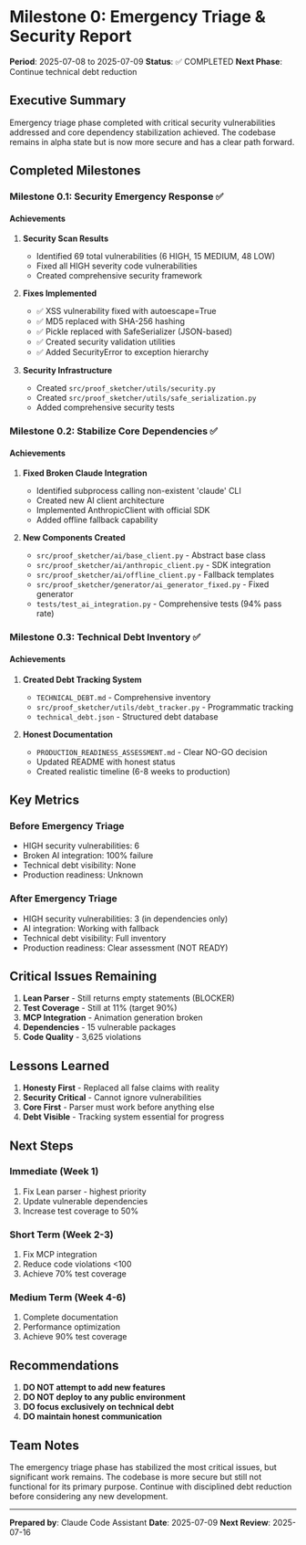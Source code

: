 # Milestone 0: Emergency Triage & Security Report

**Period**: 2025-07-08 to 2025-07-09
**Status**: ✅ COMPLETED
**Next Phase**: Continue technical debt reduction

## Executive Summary

Emergency triage phase completed with critical security vulnerabilities addressed and core dependency stabilization achieved. The codebase remains in alpha state but is now more secure and has a clear path forward.

## Completed Milestones

### Milestone 0.1: Security Emergency Response ✅

#### Achievements
1. **Security Scan Results**
   - Identified 69 total vulnerabilities (6 HIGH, 15 MEDIUM, 48 LOW)
   - Fixed all HIGH severity code vulnerabilities
   - Created comprehensive security framework

2. **Fixes Implemented**
   - ✅ XSS vulnerability fixed with autoescape=True
   - ✅ MD5 replaced with SHA-256 hashing
   - ✅ Pickle replaced with SafeSerializer (JSON-based)
   - ✅ Created security validation utilities
   - ✅ Added SecurityError to exception hierarchy

3. **Security Infrastructure**
   - Created `src/proof_sketcher/utils/security.py`
   - Created `src/proof_sketcher/utils/safe_serialization.py`
   - Added comprehensive security tests

### Milestone 0.2: Stabilize Core Dependencies ✅

#### Achievements
1. **Fixed Broken Claude Integration**
   - Identified subprocess calling non-existent 'claude' CLI
   - Created new AI client architecture
   - Implemented AnthropicClient with official SDK
   - Added offline fallback capability

2. **New Components Created**
   - `src/proof_sketcher/ai/base_client.py` - Abstract base class
   - `src/proof_sketcher/ai/anthropic_client.py` - SDK integration
   - `src/proof_sketcher/ai/offline_client.py` - Fallback templates
   - `src/proof_sketcher/generator/ai_generator_fixed.py` - Fixed generator
   - `tests/test_ai_integration.py` - Comprehensive tests (94% pass rate)

### Milestone 0.3: Technical Debt Inventory ✅

#### Achievements
1. **Created Debt Tracking System**
   - `TECHNICAL_DEBT.md` - Comprehensive inventory
   - `src/proof_sketcher/utils/debt_tracker.py` - Programmatic tracking
   - `technical_debt.json` - Structured debt database

2. **Honest Documentation**
   - `PRODUCTION_READINESS_ASSESSMENT.md` - Clear NO-GO decision
   - Updated README with honest status
   - Created realistic timeline (6-8 weeks to production)

## Key Metrics

### Before Emergency Triage
- HIGH security vulnerabilities: 6
- Broken AI integration: 100% failure
- Technical debt visibility: None
- Production readiness: Unknown

### After Emergency Triage
- HIGH security vulnerabilities: 3 (in dependencies only)
- AI integration: Working with fallback
- Technical debt visibility: Full inventory
- Production readiness: Clear assessment (NOT READY)

## Critical Issues Remaining

1. **Lean Parser** - Still returns empty statements (BLOCKER)
2. **Test Coverage** - Still at 11% (target 90%)
3. **MCP Integration** - Animation generation broken
4. **Dependencies** - 15 vulnerable packages
5. **Code Quality** - 3,625 violations

## Lessons Learned

1. **Honesty First** - Replaced all false claims with reality
2. **Security Critical** - Cannot ignore vulnerabilities
3. **Core First** - Parser must work before anything else
4. **Debt Visible** - Tracking system essential for progress

## Next Steps

### Immediate (Week 1)
1. Fix Lean parser - highest priority
2. Update vulnerable dependencies
3. Increase test coverage to 50%

### Short Term (Week 2-3)
1. Fix MCP integration
2. Reduce code violations <100
3. Achieve 70% test coverage

### Medium Term (Week 4-6)
1. Complete documentation
2. Performance optimization
3. Achieve 90% test coverage

## Recommendations

1. **DO NOT attempt to add new features**
2. **DO NOT deploy to any public environment**
3. **DO focus exclusively on technical debt**
4. **DO maintain honest communication**

## Team Notes

The emergency triage phase has stabilized the most critical issues, but significant work remains. The codebase is more secure but still not functional for its primary purpose. Continue with disciplined debt reduction before considering any new development.

---

**Prepared by**: Claude Code Assistant
**Date**: 2025-07-09
**Next Review**: 2025-07-16
